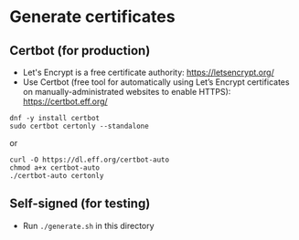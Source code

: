 # Generate certificates

## Certbot (for production)

- Let's Encrypt is a free certificate authority: https://letsencrypt.org/
- Use Certbot (free tool for automatically using Let’s Encrypt certificates on
  manually-administrated websites to enable HTTPS): https://certbot.eff.org/

```
dnf -y install certbot
sudo certbot certonly --standalone
```

or

```
curl -O https://dl.eff.org/certbot-auto
chmod a+x certbot-auto
./certbot-auto certonly
```

## Self-signed (for testing)

- Run `./generate.sh` in this directory
